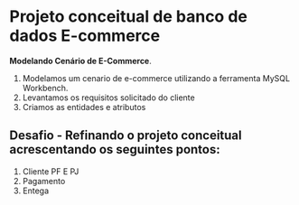 # Projeto conceitual de banco de dados E-commerce

**Modelando Cenário de E-Commerce**.
 
1. Modelamos um cenario de e-commerce utilizando a ferramenta MySQL Workbench.
2. Levantamos os requisitos solicitado do cliente
3. Criamos as entidades e atributos

## Desafio - Refinando o projeto conceitual acrescentando os seguintes pontos:

1. Cliente PF E PJ
2. Pagamento
3. Entega



